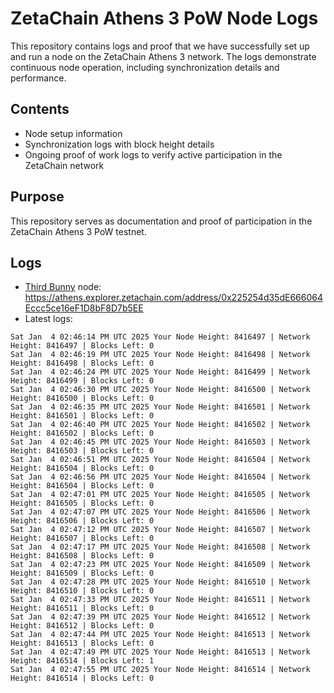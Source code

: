 # ZetaChain Athens 3 PoW Node Logs
This repository contains logs and proof that we have successfully set up and run a node on the ZetaChain Athens 3 network. The logs demonstrate continuous node operation, including synchronization details and performance.

## Contents
- Node setup information
- Synchronization logs with block height details
- Ongoing proof of work logs to verify active participation in the ZetaChain network

## Purpose
This repository serves as documentation and proof of participation in the ZetaChain Athens 3 PoW testnet.

## Logs

- [Third Bunny](https://thirdbunny.xyz/) node: https://athens.explorer.zetachain.com/address/0x225254d35dE666064Eccc5ce16eF1D8bF8D7b5EE
- Latest logs:
```
Sat Jan  4 02:46:14 PM UTC 2025 Your Node Height: 8416497 | Network Height: 8416497 | Blocks Left: 0
Sat Jan  4 02:46:19 PM UTC 2025 Your Node Height: 8416498 | Network Height: 8416498 | Blocks Left: 0
Sat Jan  4 02:46:24 PM UTC 2025 Your Node Height: 8416499 | Network Height: 8416499 | Blocks Left: 0
Sat Jan  4 02:46:30 PM UTC 2025 Your Node Height: 8416500 | Network Height: 8416500 | Blocks Left: 0
Sat Jan  4 02:46:35 PM UTC 2025 Your Node Height: 8416501 | Network Height: 8416501 | Blocks Left: 0
Sat Jan  4 02:46:40 PM UTC 2025 Your Node Height: 8416502 | Network Height: 8416502 | Blocks Left: 0
Sat Jan  4 02:46:45 PM UTC 2025 Your Node Height: 8416503 | Network Height: 8416503 | Blocks Left: 0
Sat Jan  4 02:46:51 PM UTC 2025 Your Node Height: 8416504 | Network Height: 8416504 | Blocks Left: 0
Sat Jan  4 02:46:56 PM UTC 2025 Your Node Height: 8416504 | Network Height: 8416504 | Blocks Left: 0
Sat Jan  4 02:47:01 PM UTC 2025 Your Node Height: 8416505 | Network Height: 8416505 | Blocks Left: 0
Sat Jan  4 02:47:07 PM UTC 2025 Your Node Height: 8416506 | Network Height: 8416506 | Blocks Left: 0
Sat Jan  4 02:47:12 PM UTC 2025 Your Node Height: 8416507 | Network Height: 8416507 | Blocks Left: 0
Sat Jan  4 02:47:17 PM UTC 2025 Your Node Height: 8416508 | Network Height: 8416508 | Blocks Left: 0
Sat Jan  4 02:47:23 PM UTC 2025 Your Node Height: 8416509 | Network Height: 8416509 | Blocks Left: 0
Sat Jan  4 02:47:28 PM UTC 2025 Your Node Height: 8416510 | Network Height: 8416510 | Blocks Left: 0
Sat Jan  4 02:47:33 PM UTC 2025 Your Node Height: 8416511 | Network Height: 8416511 | Blocks Left: 0
Sat Jan  4 02:47:39 PM UTC 2025 Your Node Height: 8416512 | Network Height: 8416512 | Blocks Left: 0
Sat Jan  4 02:47:44 PM UTC 2025 Your Node Height: 8416513 | Network Height: 8416513 | Blocks Left: 0
Sat Jan  4 02:47:49 PM UTC 2025 Your Node Height: 8416513 | Network Height: 8416514 | Blocks Left: 1
Sat Jan  4 02:47:55 PM UTC 2025 Your Node Height: 8416514 | Network Height: 8416514 | Blocks Left: 0
```
